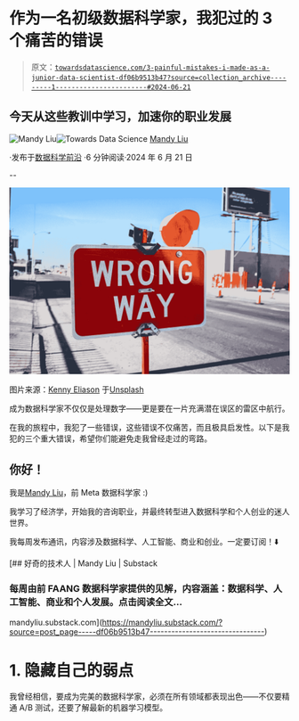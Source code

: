 # 作为一名初级数据科学家，我犯过的 3 个痛苦的错误

> 原文：[`towardsdatascience.com/3-painful-mistakes-i-made-as-a-junior-data-scientist-df06b9513b47?source=collection_archive---------1-----------------------#2024-06-21`](https://towardsdatascience.com/3-painful-mistakes-i-made-as-a-junior-data-scientist-df06b9513b47?source=collection_archive---------1-----------------------#2024-06-21)

## 今天从这些教训中学习，加速你的职业发展

[](https://medium.com/@mandymliu?source=post_page---byline--df06b9513b47--------------------------------)![Mandy Liu](https://medium.com/@mandymliu?source=post_page---byline--df06b9513b47--------------------------------)[](https://towardsdatascience.com/?source=post_page---byline--df06b9513b47--------------------------------)![Towards Data Science](https://towardsdatascience.com/?source=post_page---byline--df06b9513b47--------------------------------) [Mandy Liu](https://medium.com/@mandymliu?source=post_page---byline--df06b9513b47--------------------------------)

·发布于[数据科学前沿](https://towardsdatascience.com/?source=post_page---byline--df06b9513b47--------------------------------) ·6 分钟阅读·2024 年 6 月 21 日

--

![](img/1bbd6d692c405d841d4c0a8d9a916a3b.png)

图片来源：[Kenny Eliason](https://unsplash.com/@neonbrand?utm_source=medium&utm_medium=referral) 于[Unsplash](https://unsplash.com/?utm_source=medium&utm_medium=referral)

成为数据科学家不仅仅是处理数字——更是要在一片充满潜在误区的雷区中航行。

在我的旅程中，我犯了一些错误，这些错误不仅痛苦，而且极具启发性。以下是我犯的三个重大错误，希望你们能避免走我曾经走过的弯路。

## 你好！

我是[Mandy Liu](https://www.linkedin.com/in/mandy-liu-2551724a/)，前 Meta 数据科学家 :)

我学习了经济学，开始我的咨询职业，并最终转型进入数据科学和个人创业的迷人世界。

我每周发布通讯，内容涉及数据科学、人工智能、商业和创业。一定要订阅！⬇️

[](https://mandyliu.substack.com/?source=post_page-----df06b9513b47--------------------------------) [## 好奇的技术人 | Mandy Liu | Substack

### 每周由前 FAANG 数据科学家提供的见解，内容涵盖：数据科学、人工智能、商业和个人发展。点击阅读全文…

mandyliu.substack.com](https://mandyliu.substack.com/?source=post_page-----df06b9513b47--------------------------------)

# 1\. 隐藏自己的弱点

我曾经相信，要成为完美的数据科学家，必须在所有领域都表现出色——不仅要精通 A/B 测试，还要了解最新的机器学习模型。
